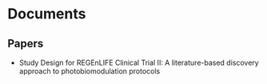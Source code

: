 # Documents

## Papers
- Study Design for REGEnLIFE Clinical Trial II: A literature-based discovery approach to photobiomodulation protocols
